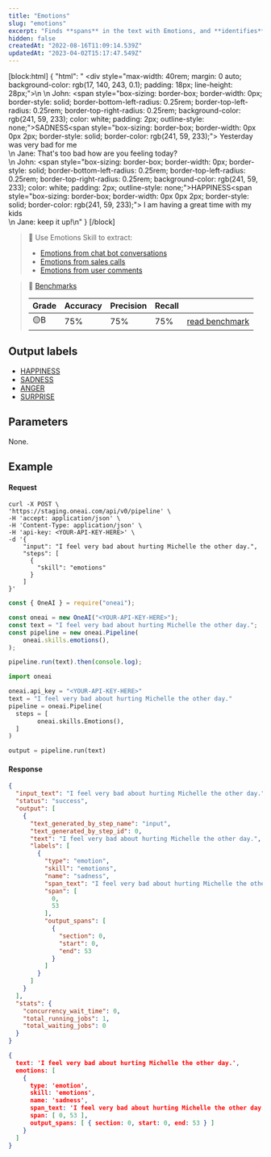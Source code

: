 ```yaml
---
title: "Emotions"
slug: "emotions"
excerpt: "Finds **spans** in the text with Emotions, and **identifies** the emotion (Happiness, Anger, etc.)."
hidden: false
createdAt: "2022-08-16T11:09:14.539Z"
updatedAt: "2023-04-02T15:17:47.549Z"
---
```

[block:html]
{
  "html": "  <div style=\"max-width: 40rem; margin: 0 auto; background-color: rgb(17, 140, 243, 0.1); padding: 18px; line-height: 28px;\">\n    \n    John: <span style=\"box-sizing: border-box; border-width: 0px; border-style: solid; border-bottom-left-radius: 0.25rem; border-top-left-radius: 0.25rem; border-top-right-radius: 0.25rem; background-color: rgb(241, 59, 233); color: white; padding: 2px; outline-style: none;\">SADNESS</span><span style=\"box-sizing: border-box; border-width: 0px 0px 2px; border-style: solid; border-color: rgb(241, 59, 233);\"> Yesterday was very bad for me</span> <br/>\n    Jane: That's too bad how are you feeling today?<br/>\n    John: <span style=\"box-sizing: border-box; border-width: 0px; border-style: solid; border-bottom-left-radius: 0.25rem; border-top-left-radius: 0.25rem; border-top-right-radius: 0.25rem; background-color: rgb(241, 59, 233); color: white; padding: 2px; outline-style: none;\">HAPPINESS</span><span style=\"box-sizing: border-box; border-width: 0px 0px 2px; border-style: solid; border-color: rgb(241, 59, 233);\"> I am having a great time with my kids</span> <br/>\n    Jane: keep it up!\n</div>"
}
[/block]



> 📘 Use Emotions Skill to extract:
> 
> - [Emotions from chat bot conversations](https://studio.oneai.com/?pipeline=us4m6c)
> - [Emotions from sales calls](https://studio.oneai.com/?pipeline=AXAnBX)
> - [Emotions from user comments](https://studio.oneai.com/?pipeline=tMnZmQ)

> 🚦 [Benchmarks](https://docs.oneai.com/docs/emotions-benchmarks)
> 
> | Grade | Accuracy | Precision | Recall |                                                                   |
> | :---- | :------- | :-------- | :----- | :---------------------------------------------------------------- |
> | 🟡B   | 75%      | 75%       | 75%    | [read benchmark](https://docs.oneai.com/docs/emotions-benchmarks) |

## Output labels

- [HAPPINESS](doc:happiness-label) 
- [SADNESS](doc:sadness-label) 
- [ANGER](doc:anger-label) 
- [SURPRISE](doc:surprise-label) 

## Parameters

None.

## Example

#### Request

```curl
curl -X POST \
'https://staging.oneai.com/api/v0/pipeline' \
-H 'accept: application/json' \
-H 'Content-Type: application/json' \
-H 'api-key: <YOUR-API-KEY-HERE>' \
-d '{
    "input": "I feel very bad about hurting Michelle the other day.",
    "steps": [
      {
        "skill": "emotions"
      }   
    ]
}'
```
```javascript Node.js
const { OneAI } = require("oneai");

const oneai = new OneAI("<YOUR-API-KEY-HERE>");
const text = "I feel very bad about hurting Michelle the other day.";
const pipeline = new oneai.Pipeline(
	oneai.skills.emotions(),
);

pipeline.run(text).then(console.log);
```
```python
import oneai

oneai.api_key = "<YOUR-API-KEY-HERE>"
text = "I feel very bad about hurting Michelle the other day."
pipeline = oneai.Pipeline(
  steps = [
		oneai.skills.Emotions(),
  ]
)

output = pipeline.run(text)
```



#### Response

```json API Response
{
  "input_text": "I feel very bad about hurting Michelle the other day.",
  "status": "success",
  "output": [
    {
      "text_generated_by_step_name": "input",
      "text_generated_by_step_id": 0,
      "text": "I feel very bad about hurting Michelle the other day.",
      "labels": [
        {
          "type": "emotion",
          "skill": "emotions",
          "name": "sadness",
          "span_text": "I feel very bad about hurting Michelle the other day.",
          "span": [
            0,
            53
          ],
          "output_spans": [
            {
              "section": 0,
              "start": 0,
              "end": 53
            }
          ]
        }
      ]
    }
  ],
  "stats": {
    "concurrency_wait_time": 0,
    "total_running_jobs": 1,
    "total_waiting_jobs": 0
  }
}
```
```json SDKs Response
{
  text: 'I feel very bad about hurting Michelle the other day.',
  emotions: [
    {
      type: 'emotion',
      skill: 'emotions',
      name: 'sadness',
      span_text: 'I feel very bad about hurting Michelle the other day.',
      span: [ 0, 53 ],
      output_spans: [ { section: 0, start: 0, end: 53 } ]
    }
  ]
}
```